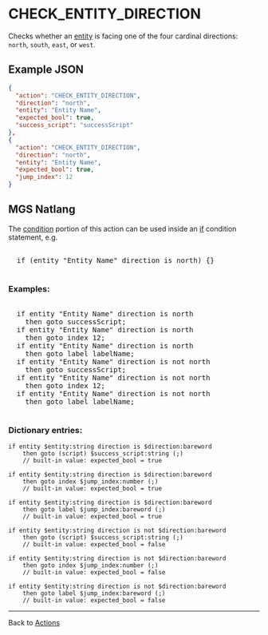 # CHECK_ENTITY_DIRECTION

Checks whether an [entity](entities) is facing one of the four cardinal directions: `north`, `south`, `east`, or `west`.

## Example JSON

```json
{
  "action": "CHECK_ENTITY_DIRECTION",
  "direction": "north",
  "entity": "Entity Name",
  "expected_bool": true,
  "success_script": "successScript"
},
{
  "action": "CHECK_ENTITY_DIRECTION",
  "direction": "north",
  "entity": "Entity Name",
  "expected_bool": true,
  "jump_index": 12
}
```

## MGS Natlang

The [condition](actions/conditional_gotos) portion of this action can be used inside an [if](mgs/advanced_syntax/if_and_else) condition statement, e.g.

<pre class="HyperMD-codeblock mgs">

  <span class="control">if</span> <span class="bracket">(</span><span class="sigil">entity</span> <span class="string">"Entity Name"</span> <span class="target">direction</span> <span class="operator">is</span> <span class="language-constant">north</span><span class="bracket">)</span> <span class="bracket">{</span><span class="bracket">}</span>

</pre>

### Examples:

<pre class="HyperMD-codeblock mgs">

  <span class="control">if</span> <span class="sigil">entity</span> <span class="string">"Entity Name"</span> <span class="target">direction</span> <span class="operator">is</span> <span class="language-constant">north</span>
    <span class="control">then</span> <span class="control">goto</span> <span class="script">successScript</span><span class="">;</span>
  <span class="control">if</span> <span class="sigil">entity</span> <span class="string">"Entity Name"</span> <span class="target">direction</span> <span class="operator">is</span> <span class="language-constant">north</span>
    <span class="control">then</span> <span class="control">goto</span> <span class="sigil">index</span> <span class="number">12</span><span class="">;</span>
  <span class="control">if</span> <span class="sigil">entity</span> <span class="string">"Entity Name"</span> <span class="target">direction</span> <span class="operator">is</span> <span class="language-constant">north</span>
    <span class="control">then</span> <span class="control">goto</span> <span class="sigil">label</span> <span class="string">labelName</span><span class="">;</span>
  <span class="control">if</span> <span class="sigil">entity</span> <span class="string">"Entity Name"</span> <span class="target">direction</span> <span class="operator">is</span> <span class="operator">not</span> <span class="language-constant">north</span>
    <span class="control">then</span> <span class="control">goto</span> <span class="script">successScript</span><span class="">;</span>
  <span class="control">if</span> <span class="sigil">entity</span> <span class="string">"Entity Name"</span> <span class="target">direction</span> <span class="operator">is</span> <span class="operator">not</span> <span class="language-constant">north</span>
    <span class="control">then</span> <span class="control">goto</span> <span class="sigil">index</span> <span class="number">12</span><span class="">;</span>
  <span class="control">if</span> <span class="sigil">entity</span> <span class="string">"Entity Name"</span> <span class="target">direction</span> <span class="operator">is</span> <span class="operator">not</span> <span class="language-constant">north</span>
    <span class="control">then</span> <span class="control">goto</span> <span class="sigil">label</span> <span class="string">labelName</span><span class="">;</span>

</pre>

### Dictionary entries:

```
if entity $entity:string direction is $direction:bareword
    then goto (script) $success_script:string (;)
	// built-in value: expected_bool = true

if entity $entity:string direction is $direction:bareword
    then goto index $jump_index:number (;)
	// built-in value: expected_bool = true

if entity $entity:string direction is $direction:bareword
    then goto label $jump_index:bareword (;)
	// built-in value: expected_bool = true

if entity $entity:string direction is not $direction:bareword
    then goto (script) $success_script:string (;)
	// built-in value: expected_bool = false

if entity $entity:string direction is not $direction:bareword
    then goto index $jump_index:number (;)
	// built-in value: expected_bool = false

if entity $entity:string direction is not $direction:bareword
    then goto label $jump_index:bareword (;)
	// built-in value: expected_bool = false
```

---

Back to [Actions](actions)
